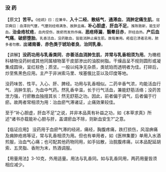 ### 没     药 

 【原文】**苦平。**<small>《经疏》曰：应兼辛。</small>**入十二经**。**散结气**，**通滞血**，**消肿定痛生肌**，<small>寇宗奭曰：血滞则气壅，气壅则经络满急、故肿且痛。</small>**补心胆虚**，**肝血不足**。<small>推陈致新，能生好血。</small>**治金疮杖疮**，<small>血肉受伤，故瘀而发热作痛。</small>**恶疮痔漏**，**翳晕目赤**，<small>肝经血热。</small>**产后血气痛**。**破瘀堕胎**。<small>乳香活血，没药散血，皆能消肿止痛生肌，故每兼用。疮疽已溃者忌用，脓多者勿敷。</small>**出诸南番**，**赤色类于琥珀者良**。**治同乳香**。
    

【讲解】**没药功用与乳香类同**，**亦善活血消肿生肌**，**并常与乳香相须为用**。为橄榄科植物没药树或其他同属植物茎干皮部渗出的油胶树脂。干燥品呈不规则圆形或凝集成圆块，呈红棕色；质坚。一般以纯净无杂质，类琥珀而透明者为佳。打碎后，炒至焦黑色应用。主产于非洲索马里、埃塞俄比亚以及印度等地。

没药味苦、性平。入心、肝、脾经。功用与乳香相似。二药辛香气浓，均能活血行气、消肿生肌，为血中气药。然乳香辛温，长于行气活血，兼能舒筋活络；没药苦泄力强，行瘀散血独擅其长：然无舒筋之功。因此，前者偏于调气，后者偏于行瘀。故两者常相须为用：治血瘀气滞诸证，止痛效果较佳。
     

至于“补心胆虚，肝血不足”之说，并非本品真有补益之功，如《本草求真》所述“诸书亦载能补心胆与肝，盖谓瘀血不除，则新血安生?”之意。
     

【临证应用】   没药用于血瘀气滞的经闭，痛经，胸腹疼痛，跌打损伤，风湿痹痛及痈肿疮疡等证，常与乳香相须为用。但也有单用者，如《医林集要》单用入水酒煎服，治血气心痛；也可配其他药物同用，如手拈散，治脘腹疼痛，以本品配延胡索、五灵脂、香附为末，热酒调服。

【用量用法】3-10克，外用适量。用法与乳香同。如与乳香同用，两药用量皆须相应减少。

 
